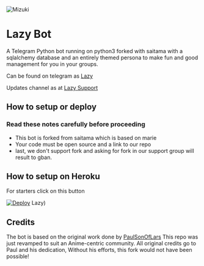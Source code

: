 ![Mizuki](https://telegra.ph/file/c69f4aab9d7e01f815b4a.jpg)
# Lazy Bot

A Telegram Python bot running on python3 forked with saitama with a sqlalchemy database and an entirely themed persona to make fun and good management for you in your groups.

Can be found on telegram as [Lazy](https://t.me/TheMizukiBot)

Updates channel as at [
Lazy Support](https://t.me/lazySupport)

## How to setup or deploy

### Read these notes carefully before proceeding 
 - This bot is forked from saitama which is based on marie
 - Your code must be open source and a link to our repo
 - last, we don't support fork and asking for fork in our support group will result to gban.

## How to setup on Heroku 
For starters click on this button 

[![Deploy](https://www.herokucdn.com/deploy/button.svg)](https://heroku.com/deploy?template=https://github.com/netmasterlk/Lazy)
Lazy)
## Credits
The bot is based on the original work done by [PaulSonOfLars](https://github.com/PaulSonOfLars)
This repo was just revamped to suit an Anime-centric community. All original credits go to Paul and his dedication, Without his efforts, this fork would not have been possible!
